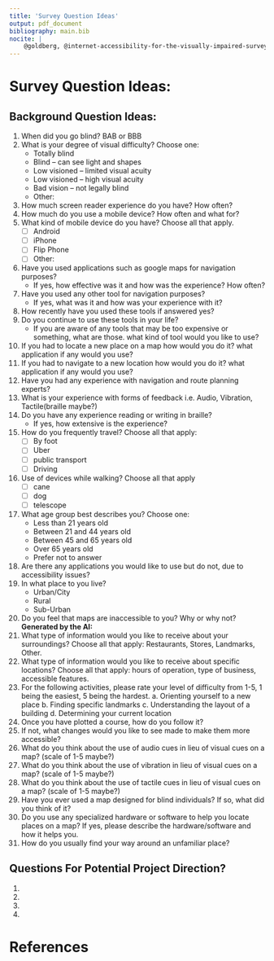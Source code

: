 ```yaml
---
title: 'Survey Question Ideas'
output: pdf_document
bibliography: main.bib
nocite: |
    @goldberg, @internet-accessibility-for-the-visually-impaired-survey, @doi:10.1177/0034355220957107
---
```


# Survey Question Ideas:

## Background Question Ideas:

1. When did you go blind? BAB or BBB
1. What is your degree of visual difficulty? Choose one:
    - Totally blind
    - Blind – can see light and shapes
    - Low visioned – limited visual acuity
    - Low visioned – high visual acuity
    - Bad vision – not legally blind
    - Other:
1. How much screen reader experience do you have? How often?
1. How much do you use a mobile device? How often and what for?
1. What kind of mobile device do you have? Choose all that apply.
    - [ ] Android
    - [ ] iPhone
    - [ ] Flip Phone
    - [ ] Other:
1. Have you used applications such as google maps for navigation purposes?
    - If yes, how effective was it and how was the experience? How often?
1. Have you used any other tool for navigation purposes?
    - If yes, what was it and how was your experience with it?
1. How recently have you used these tools if answered yes?
1. Do you continue to use these tools in your life?
    - If you are aware of any tools that may be too expensive or something, what are those. what kind of tool would you like to use?
1. If you had to locate a new place on a map how would you do it? what application if any would you use?
1. If you had to navigate to a new location how would you do it? what application if any would you use?
1. Have you had any experience with navigation and route planning experts?
1. What is your experience with forms of feedback i.e. Audio, Vibration, Tactile(braille maybe?)
1. Do you have any experience reading or writing in braille?
    - If yes, how extensive is the experience?
1. How do you frequently travel? Choose all that apply:
    - [ ] By foot
    - [ ] Uber
    - [ ] public transport
    - [ ] Driving
1. Use of devices while walking? Choose all that apply
    - [ ] cane
    - [ ] dog
    - [ ] telescope
1. What age group best describes you? Choose one:
    - Less than 21 years old
    - Between 21 and 44 years old
    - Between 45 and 65 years old
    - Over 65 years old
    - Prefer not to answer
1. Are there any applications you would like to use but do not, due to accessibility issues?
1. In what place to you live?
    - Urban/City
    - Rural
    - Sub-Urban
1. Do you feel that maps are inaccessible to you? Why or why not?
   **Generated by the AI:**
1. What type of information would you like to receive about your surroundings? Choose all that apply: Restaurants, Stores, Landmarks, Other.
1. What type of information would you like to receive about specific locations? Choose all that apply: hours of operation, type of business, accessible features.
1. For the following activities, please rate your level of difficulty from 1-5, 1 being the easiest, 5 being the hardest.
   a. Orienting yourself to a new place
   b. Finding specific landmarks
   c. Understanding the layout of a building
   d. Determining your current location
1. Once you have plotted a course, how do you follow it?
1. If not, what changes would you like to see made to make them more accessible?
1. What do you think about the use of audio cues in lieu of visual cues on a map? (scale of 1-5 maybe?)
1. What do you think about the use of vibration in lieu of visual cues on a map? (scale of 1-5 maybe?)
1. What do you think about the use of tactile cues in lieu of visual cues on a map? (scale of 1-5 maybe?)
1. Have you ever used a map designed for blind individuals? If so, what did you think of it?
1. Do you use any specialized hardware or software to help you locate places on a map? If yes, please describe the hardware/software and how it helps you.
1. How do you usually find your way around an unfamiliar place?

## Questions For Potential Project Direction?

1.
1.
1.
1.

# References
